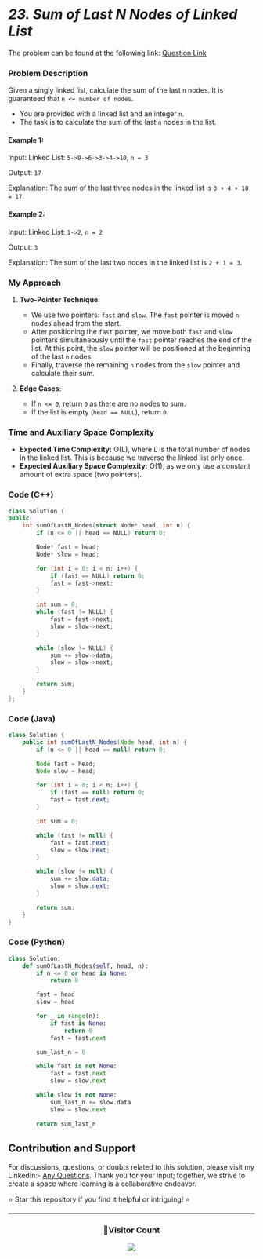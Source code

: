 # *23. Sum of Last N Nodes of Linked List*

The problem can be found at the following link: [Question Link](https://www.geeksforgeeks.org/problems/find-the-sum-of-last-n-nodes-of-the-linked-list/1)

### Problem Description

Given a singly linked list, calculate the sum of the last `n` nodes. It is guaranteed that `n <= number of nodes`.

- You are provided with a linked list and an integer `n`.
- The task is to calculate the sum of the last `n` nodes in the list.

#### Example 1:
Input: 
Linked List: `5->9->6->3->4->10`, `n = 3`

Output: 
`17`

Explanation: The sum of the last three nodes in the linked list is `3 + 4 + 10 = 17`.

#### Example 2:
Input: 
Linked List: `1->2`, `n = 2`

Output: 
`3`

Explanation: The sum of the last two nodes in the linked list is `2 + 1 = 3`.

### My Approach

1. **Two-Pointer Technique**:
   - We use two pointers: `fast` and `slow`. The `fast` pointer is moved `n` nodes ahead from the start.
   - After positioning the `fast` pointer, we move both `fast` and `slow` pointers simultaneously until the `fast` pointer reaches the end of the list. At this point, the `slow` pointer will be positioned at the beginning of the last `n` nodes.
   - Finally, traverse the remaining `n` nodes from the `slow` pointer and calculate their sum.

2. **Edge Cases**:
   - If `n <= 0`, return `0` as there are no nodes to sum.
   - If the list is empty (`head == NULL`), return `0`.

### Time and Auxiliary Space Complexity

- **Expected Time Complexity:** O(L), where `L` is the total number of nodes in the linked list. This is because we traverse the linked list only once.
- **Expected Auxiliary Space Complexity:** O(1), as we only use a constant amount of extra space (two pointers).

### Code (C++)

```cpp
class Solution {
public:
    int sumOfLastN_Nodes(struct Node* head, int n) {
        if (n <= 0 || head == NULL) return 0;

        Node* fast = head;
        Node* slow = head;

        for (int i = 0; i < n; i++) {
            if (fast == NULL) return 0; 
            fast = fast->next;
        }

        int sum = 0;
        while (fast != NULL) {
            fast = fast->next;
            slow = slow->next;
        }

        while (slow != NULL) {
            sum += slow->data;
            slow = slow->next;
        }

        return sum;
    }
};
```

### Code (Java)

```java
class Solution {
    public int sumOfLastN_Nodes(Node head, int n) {
        if (n <= 0 || head == null) return 0;

        Node fast = head;
        Node slow = head;

        for (int i = 0; i < n; i++) {
            if (fast == null) return 0;
            fast = fast.next;
        }

        int sum = 0;

        while (fast != null) {
            fast = fast.next;
            slow = slow.next;
        }

        while (slow != null) {
            sum += slow.data;
            slow = slow.next;
        }

        return sum;
    }
}
```

### Code (Python)

```python
class Solution:
    def sumOfLastN_Nodes(self, head, n):
        if n <= 0 or head is None:
            return 0

        fast = head
        slow = head

        for _ in range(n):
            if fast is None:
                return 0
            fast = fast.next

        sum_last_n = 0

        while fast is not None:
            fast = fast.next
            slow = slow.next

        while slow is not None:
            sum_last_n += slow.data
            slow = slow.next

        return sum_last_n
```

## Contribution and Support

For discussions, questions, or doubts related to this solution, please visit my LinkedIn:- [Any Questions](https://www.linkedin.com/in/het-patel-8b110525a/). Thank you for your input; together, we strive to create a space where learning is a collaborative endeavor.

⭐ Star this repository if you find it helpful or intriguing! ⭐

---
<div align=center>
  <h3><b>📍Visitor Count</b></h3>
</div>

<p align="center" >   
  <img src="https://profile-counter.glitch.me/Hunterdii/count.svg" />  
</p>
